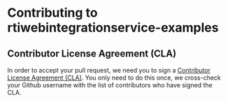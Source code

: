 # Contributing to rtiwebintegrationservice-examples

## Contributor License Agreement (CLA)

In order to accept your pull request, we need you to sign a [Contributor License
Agreement (CLA)](http://community.rti.com/cla). You only need to do this once,
we cross-check your Github username with the list of contributors who have
signed the CLA.
